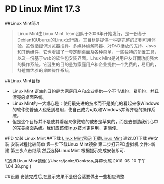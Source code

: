 # PD Linux Mint 17.3
##Linux Mint简介
> Linux Mint由Linux Mint Team团队于2006年开始发行，是一份基于Debian和Ubuntu的Linux发行版。其目标是提供一种更完整的即刻可用体验，这包括提供浏览器插件、多媒体编解码器、对DVD播放的支持、Java和其他组件，它也增加了一套定制桌面及各种菜单，一些独特的配置工具，以及一份基于web的软件包安装界面。Linux Mint是对用户友好而功能强大的操作系统。它诞生的目的是为家庭用户和企业提供一个免费的，易用的，舒适而优雅的桌面操作系统。


##Linux Mint目标

* Linux Mint 诞生的目的是为家庭用户和企业提供一个不花钱的，易用的，并且漂亮的桌面系统。
* Linux Mint的一大雄心是：使用最先进的技术而不是美化的看起来像Windows的软件使普通人也感到易用，使自己成为可以和Windows并驾齐驱的操作系统。
* 但是这个目标并不是使其看起来像微软的或者是苹果的，而是去创造我们心中的完美桌面系统。我们应该使linux技术更易用，更简便。

#PD 安装 Linux Mint
##下载
[Linux Mint官网](https://www.linuxmint.com/)
[下载Linux Mint](https://www.linuxmint.com/download.php)
建议:BT下载
##安装
安装过程比较简单
第一步下载Linux Mint镜像
第二步打开PD虚拟机 文件>新建
第三步点击继续 然后选择Linux Mint 根据提示完成安装即可.

![选择Linux Mint镜像](/Users/jankz/Desktop/屏幕快照 2016-05-10 下午1.04.38.png
)

##设置
安装完成后,在显示效果不是很合适要做出一些相应调整.

